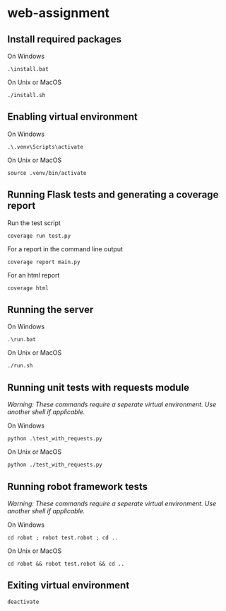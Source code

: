 # web-assignment

## Install required packages
On Windows
```shell
.\install.bat
```

On Unix or MacOS
```shell
./install.sh
```

## Enabling virtual environment
On Windows
```shell
.\.venv\Scripts\activate
```

On Unix or MacOS
```shell
source .venv/bin/activate
```

## Running Flask tests and generating a coverage report
Run the test script
```shell
coverage run test.py
```

For a report in the command line output
```shell
coverage report main.py
```

For an html report
```shell
coverage html
```

## Running the server
On Windows
```shell
.\run.bat
```

On Unix or MacOS
```shell
./run.sh
```

## Running unit tests with requests module
*Warning: These commands require a seperate virtual environment. Use another shell if applicable.*

On Windows
```shell
python .\test_with_requests.py
```

On Unix or MacOS
```shell
python ./test_with_requests.py
```

## Running robot framework tests
*Warning: These commands require a seperate virtual environment. Use another shell if applicable.*

On Windows
```shell
cd robot ; robot test.robot ; cd ..
```

On Unix or MacOS
```shell
cd robot && robot test.robot && cd ..
```

## Exiting virtual environment
```shell
deactivate
```
